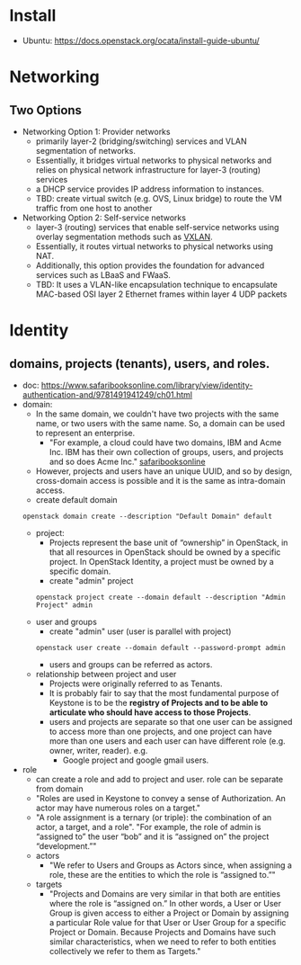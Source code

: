 # Install
* Ubuntu: https://docs.openstack.org/ocata/install-guide-ubuntu/

# Networking
## Two Options
* Networking Option 1: Provider networks
  * primarily layer-2 (bridging/switching) services and VLAN segmentation of networks.
  * Essentially, it bridges virtual networks to physical networks and relies on physical network infrastructure for layer-3 (routing) services
  * a DHCP service provides IP address information to instances.
  * TBD: create virtual switch (e.g. OVS, Linux bridge) to route the VM traffic from one host to another
* Networking Option 2: Self-service networks
  * layer-3 (routing) services that enable self-service networks using overlay segmentation methods such as [VXLAN](https://en.wikipedia.org/wiki/Virtual_Extensible_LAN).
  * Essentially, it routes virtual networks to physical networks using NAT. 
  * Additionally, this option provides the foundation for advanced services such as LBaaS and FWaaS.
  * TBD: It uses a VLAN-like encapsulation technique to encapsulate MAC-based OSI layer 2 Ethernet frames within layer 4 UDP packets

# Identity 
## domains, projects (tenants), users, and roles.
* doc: https://www.safaribooksonline.com/library/view/identity-authentication-and/9781491941249/ch01.html
* domain:
  * In the same domain, we couldn't have two projects with the same name, or two users with the same name. So, a domain can be used to represent an enterprise. 
    * "For example, a cloud could have two domains, IBM and Acme Inc. IBM has their own collection of groups, users, and projects and so does Acme Inc." [safaribooksonline](https://www.safaribooksonline.com/library/view/identity-authentication-and/9781491941249/ch01.html)
  * However, projects and users have an unique UUID, and so by design, cross-domain access is possible and it is the same as intra-domain access.
  * create default domain
  ```
  openstack domain create --description "Default Domain" default
  ```
  * project:
    * Projects represent the base unit of “ownership” in OpenStack, in that all resources in OpenStack should be owned by a specific project. In OpenStack Identity, a project must be owned by a specific domain.
    * create "admin" project
    ```
    openstack project create --domain default --description "Admin Project" admin
    ```
  * user and groups
    * create "admin" user (user is parallel with project)
    ```
    openstack user create --domain default --password-prompt admin
    ```
    * users and groups can be referred as actors.
  * relationship between project and user
    * Projects were originally referred to as Tenants.
    * It is probably fair to say that the most fundamental purpose of Keystone is to be the **registry of Projects and to be able to articulate who should have access to those Projects**. 
    * users and projects are separate so that one user can be assigned to access more than one projects, and one project can have more than one users and each user can have different role (e.g. owner, writer, reader). e.g. 
      * Google project and google gmail users. 
* role
  * can create a role and add to project and user. role can be separate from domain
  * "Roles are used in Keystone to convey a sense of Authorization. An actor may have numerous roles on a target."
  * "A role assignment is a ternary (or triple): the combination of an actor, a target, and a role". "For example, the role of admin is “assigned to” the user “bob” and it is “assigned on” the project “development.”"
  * actors
    * "We refer to Users and Groups as Actors since, when assigning a role, these are the entities to which the role is “assigned to.”"
  * targets
    * "Projects and Domains are very similar in that both are entities where the role is “assigned on.” In other words, a User or User Group is given access to either a Project or Domain by assigning a particular Role value for that User or User Group for a specific Project or Domain. Because Projects and Domains have such similar characteristics, when we need to refer to both entities collectively we refer to them as Targets."
  
